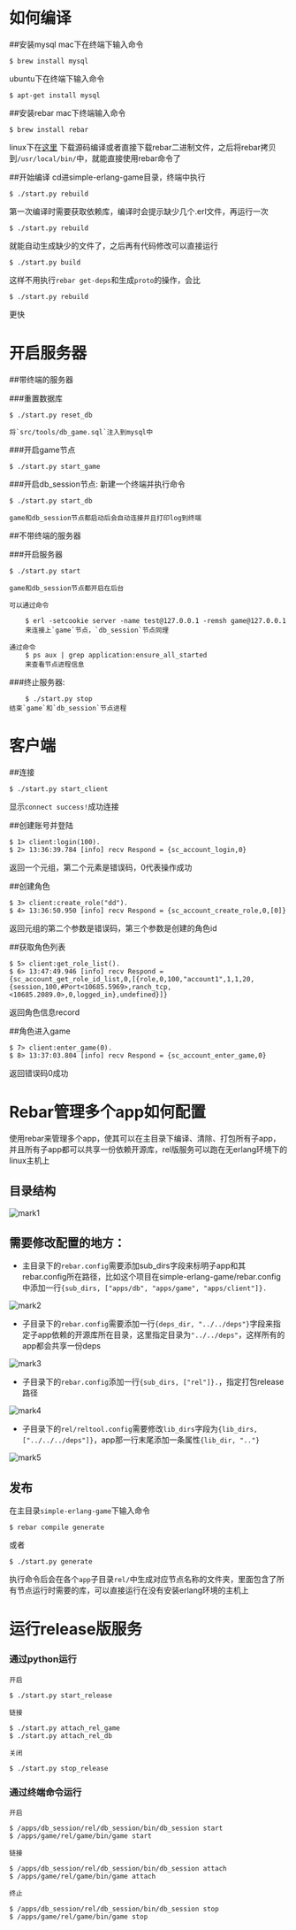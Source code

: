 如何编译
==================
##安装mysql
mac下在终端下输入命令

    $ brew install mysql

ubuntu下在终端下输入命令

    $ apt-get install mysql

##安装rebar
mac下终端输入命令

    $ brew install rebar

linux下在[这里](https://github.com/basho/rebar) 下载源码编译或者直接下载rebar二进制文件，之后将rebar拷贝到`/usr/local/bin/`中，就能直接使用rebar命令了

##开始编译
cd进simple-erlang-game目录，终端中执行
    
    $ ./start.py rebuild

第一次编译时需要获取依赖库，编译时会提示缺少几个.erl文件，再运行一次
    
    $ ./start.py rebuild

就能自动生成缺少的文件了，之后再有代码修改可以直接运行
    
    $ ./start.py build

这样不用执行`rebar get-deps`和生成`proto`的操作，会比
    
    $ ./start.py rebuild

更快


开启服务器
==================

##带终端的服务器

###重置数据库

    $ ./start.py reset_db

    将`src/tools/db_game.sql`注入到mysql中

###开启game节点

    $ ./start.py start_game

###开启db_session节点:
    新建一个终端并执行命令

    $ ./start.py start_db

    game和db_session节点都启动后会自动连接并且打印log到终端

##不带终端的服务器

###开启服务器

    $ ./start.py start 

    game和db_session节点都开启在后台

    可以通过命令
    
        $ erl -setcookie server -name test@127.0.0.1 -remsh game@127.0.0.1 
        来连接上`game`节点，`db_session`节点同理

    通过命令
        $ ps aux | grep application:ensure_all_started 
        来查看节点进程信息 

###终止服务器:

        $ ./start.py stop 
    结束`game`和`db_session`节点进程
 

客户端
==================
##连接

    $ ./start.py start_client

显示`connect success!`成功连接

##创建账号并登陆

    $ 1> client:login(100).
    $ 2> 13:36:39.784 [info] recv Respond = {sc_account_login,0}

返回一个元组，第二个元素是错误码，0代表操作成功

##创建角色

    $ 3> client:create_role("dd").
    $ 4> 13:36:50.950 [info] recv Respond = {sc_account_create_role,0,[0]}

返回元组的第二个参数是错误码，第三个参数是创建的角色id

##获取角色列表

    $ 5> client:get_role_list().
    $ 6> 13:47:49.946 [info] recv Respond = {sc_account_get_role_id_list,0,[{role,0,100,"account1",1,1,20,{session,100,#Port<10685.5969>,ranch_tcp,<10685.2089.0>,0,logged_in},undefined}]}

返回角色信息record

##角色进入game

    $ 7> client:enter_game(0).
    $ 8> 13:37:03.804 [info] recv Respond = {sc_account_enter_game,0}

返回错误码0成功

Rebar管理多个app如何配置
==================
使用rebar来管理多个app，使其可以在主目录下编译、清除、打包所有子app，并且所有子app都可以共享一份依赖开源库，rel版服务可以跑在无erlang环境下的linux主机上

## 目录结构


![mark1](/png/mark1.png)

## 需要修改配置的地方：
* 主目录下的`rebar.config`需要添加sub_dirs字段来标明子app和其rebar.config所在路径，比如这个项目在simple-erlang-game/rebar.config中添加一行`{sub_dirs, ["apps/db", "apps/game", "apps/client"]}.`


![mark2](/png/mark2.png)

* 子目录下的`rebar.config`需要添加一行`{deps_dir, "../../deps"}`字段来指定子app依赖的开源库所在目录，这里指定目录为`"../../deps"`，这样所有的app都会共享一份deps


![mark3](/png/mark3.png)

* 子目录下的`rebar.config`添加一行`{sub_dirs, ["rel"]}.`，指定打包release路径


![mark4](/png/mark4.png)

* 子目录下的`rel/reltool.config`需要修改`lib_dirs`字段为`{lib_dirs, ["../../../deps"]}`，app那一行末尾添加一条属性`{lib_dir, ".."}`


![mark5](/png/mark5.png)

## 发布

在主目录`simple-erlang-game`下输入命令

    $ rebar compile generate

或者

    $ ./start.py generate

执行命令后会在各个`app`子目录`rel/`中生成对应节点名称的文件夹，里面包含了所有节点运行时需要的库，可以直接运行在没有安装erlang环境的主机上


运行release版服务
======================

### 通过python运行

    开启

    $ ./start.py start_release

    链接

    $ ./start.py attach_rel_game
    $ ./start.py attach_rel_db

    关闭

    $ ./start.py stop_release

### 通过终端命令运行

    开启

    $ /apps/db_session/rel/db_session/bin/db_session start
    $ /apps/game/rel/game/bin/game start

    链接

    $ /apps/db_session/rel/db_session/bin/db_session attach
    $ /apps/game/rel/game/bin/game attach

    终止

    $ /apps/db_session/rel/db_session/bin/db_session stop
    $ /apps/game/rel/game/bin/game stop


